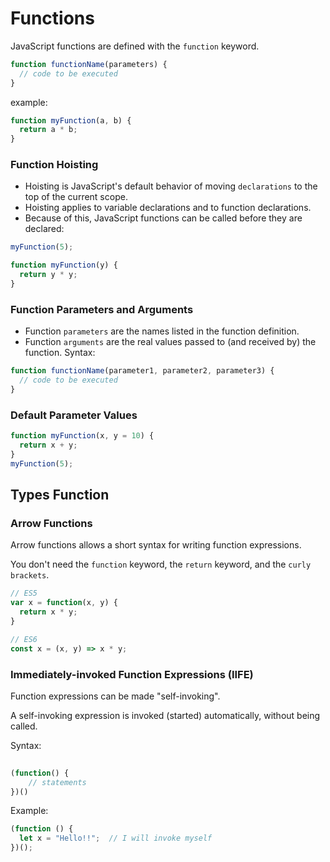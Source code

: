 # Functions

JavaScript functions are defined with the `function` keyword.

```js
function functionName(parameters) {
  // code to be executed
}
```
example: 
```js
function myFunction(a, b) {
  return a * b;
}
```
### Function Hoisting
* Hoisting is JavaScript's default behavior of moving `declarations` to the top of the current scope.
* Hoisting applies to variable declarations and to function declarations.
* Because of this, JavaScript functions can be called before they are declared:
```js
myFunction(5);

function myFunction(y) {
  return y * y;
}
```

### Function Parameters and Arguments
* Function `parameters` are the names listed in the function definition.
* Function `arguments` are the real values passed to (and received by) the function.
Syntax: 
```js
function functionName(parameter1, parameter2, parameter3) {
  // code to be executed
}
```
### Default Parameter Values
```js
function myFunction(x, y = 10) {
  return x + y;
}
myFunction(5);
```

## Types Function 

### Arrow Functions

Arrow functions allows a short syntax for writing function expressions.

You don't need the `function` keyword, the `return` keyword, and the `curly brackets`.
```js
// ES5
var x = function(x, y) {
  return x * y;
}

// ES6
const x = (x, y) => x * y;
```

### Immediately-invoked Function Expressions (IIFE)
Function expressions can be made "self-invoking".

A self-invoking expression is invoked (started) automatically, without being called.

Syntax:
```js
 
(function() {
    // statements
})()
```
Example:
```js
(function () {
  let x = "Hello!!";  // I will invoke myself
})();
```